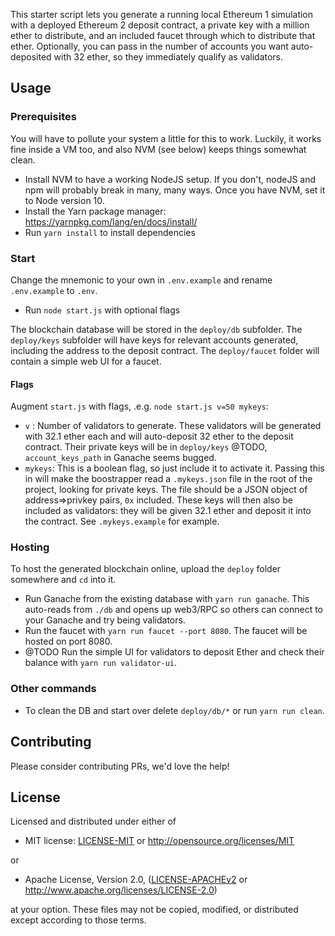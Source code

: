 This starter script lets you generate a running local Ethereum 1 simulation with a deployed Ethereum 2 deposit contract, a private key with a million ether to distribute, and an included faucet through which to distribute that ether. Optionally, you can pass in the number of accounts you want auto-deposited with 32 ether, so they immediately qualify as validators.

## Usage

### Prerequisites

You will have to pollute your system a little for this to work. Luckily, it works fine inside a VM too, and also NVM (see below) keeps things somewhat clean.

- Install NVM to have a working NodeJS setup. If you don't, nodeJS and npm will probably break in many, many ways. Once you have NVM, set it to Node version 10.
- Install the Yarn package manager: https://yarnpkg.com/lang/en/docs/install/
- Run `yarn install` to install dependencies

### Start

Change the mnemonic to your own in `.env.example` and rename `.env.example` to `.env`.

- Run `node start.js` with optional flags

The blockchain database will be stored in the `deploy/db` subfolder. The `deploy/keys` subfolder will have keys for relevant accounts generated, including the address to the deposit contract. The `deploy/faucet` folder will contain a simple web UI for a faucet.

#### Flags

Augment `start.js` with flags, .e.g. `node start.js v=50 mykeys`:

- `v` : Number of validators to generate. These validators will be generated with 32.1 ether each and will auto-deposit 32 ether to the deposit contract. Their private keys will be in `deploy/keys` @TODO, `account_keys_path` in Ganache seems bugged.
- `mykeys`: This is a boolean flag, so just include it to activate it. Passing this in will make the boostrapper read a `.mykeys.json` file in the root of the project, looking for private keys. The file should be a JSON object of address=>privkey pairs, `0x` included. These keys will then also be included as validators: they will be given 32.1 ether and deposit it into the contract. See `.mykeys.example` for example.

### Hosting

To host the generated blockchain online, upload the `deploy` folder somewhere and `cd` into it.

- Run Ganache from the existing database with `yarn run ganache`. This auto-reads from `./db` and opens up web3/RPC so others can connect to your Ganache and try being validators.
- Run the faucet with `yarn run faucet --port 8080`. The faucet will be hosted on port 8080.
- @TODO Run the simple UI for validators to deposit Ether and check their balance with `yarn run validator-ui`.

### Other commands

- To clean the DB and start over delete `deploy/db/*` or run `yarn run clean`.

## Contributing

Please consider contributing PRs, we'd love the help!

## License

Licensed and distributed under either of

* MIT license: [LICENSE-MIT](LICENSE-MIT) or http://opensource.org/licenses/MIT

or

* Apache License, Version 2.0, ([LICENSE-APACHEv2](LICENSE-APACHEv2) or http://www.apache.org/licenses/LICENSE-2.0)

at your option. These files may not be copied, modified, or distributed except according to those terms.

